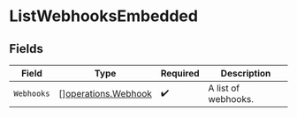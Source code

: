 # ListWebhooksEmbedded


## Fields

| Field                                                      | Type                                                       | Required                                                   | Description                                                |
| ---------------------------------------------------------- | ---------------------------------------------------------- | ---------------------------------------------------------- | ---------------------------------------------------------- |
| `Webhooks`                                                 | [][operations.Webhook](../../models/operations/webhook.md) | :heavy_check_mark:                                         | A list of webhooks.                                        |